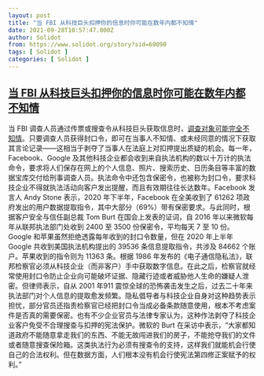 ```yaml
---
layout: post
title: "当 FBI 从科技巨头扣押你的信息时你可能在数年内都不知情"
date: 2021-09-28T10:57:47.000Z
author: Solidot
from: https://www.solidot.org/story?sid=69090
tags: [ Solidot ]
categories: [ Solidot ]
---
```

<!--1632826667000-->
[当 FBI 从科技巨头扣押你的信息时你可能在数年内都不知情](https://www.solidot.org/story?sid=69090)
------

<div>
当 FBI 调查人员通过传票或搜查令从科技巨头获取信息时，<a href="https://www.msn.com/en-us/news/technology/when-the-fbi-seizes-your-messages-from-big-tech-you-may-not-know-it-for-years/ar-AAONVgy" target="_blank">调查对象可能完全不知情</a>。只要调查人员获得封口令，即可在当事人不知情、或未经同意的情况下获取其言论记录——这相当于剥夺了当事人在法庭上对扣押提出质疑的机会。每一年，Facebook、Google 及其他科技企业都会收到来自执法机构的数以十万计的执法命令，要求将人们保存在网上的个人信息、照片、搜索历史、日历条目等丰富的数据宝库交付给刑事调查人员。执法命令中还包含保密令，也被称为封口令，要求科技企业不得就执法活动向客户发出提醒，而且有效期往往长达数年。Facebook 发言人 Andy Stone 表示，2020 年下半年，Facebook 在全美收到了 61262 项政府发出的用户数据提取指令，其中大部分（69%）带有保密要求。与此同时，根据客户安全与信任副总裁 Tom Burt 在国会上发表的证词，自 2016 年以来微软每年从联邦执法部门处收到 2400 至 3500 份保密令，平均每天 7 至 10 份。Google 和苹果虽然拒绝透露每年收到的封口令数量，但在 2020 年上半年 Google 共收到美国执法机构提出的 39536 条信息提取指令，共涉及 84662 个账户。苹果收到的指令则为 11363 条。根据 1986 年发布的《电子通信隐私法》，联邦检察官必须从科技企业（而非客户）手中获取数字信息。在此之后，检察官就经常使用封口令防止企业向可能破坏证据、隐藏行迹或者威胁他人生命的嫌疑人泄密。但律师表示，自从 2001 年911 震惊全球的恐怖袭击发生之后，过去二十年来执法部门对个人信息的提取愈发频繁。隐私倡导者与科技企业自身对这种趋势表示担忧，部分官员还指责检察官已经把封口令当成必备条款随意使用，根本不考虑案件是否真的需要保密。也有不少企业官员与法律专家认为，这种作法剥夺了科技企业客户免受不合理搜查与扣押的宪法保护。微软的 Burt 在采访中表示，“大家都知道政府不能随意拿走我们的东西、不能无故闯进我们的房子，不能抢夺我们的文件或者随意搜查保险箱。这类执法行为必须有搜查令的支持，这样我们就能机会行使自己的合法权利。但在数据方面，人们根本没有机会行使宪法第四修正案赋予的权利。”
</div>
